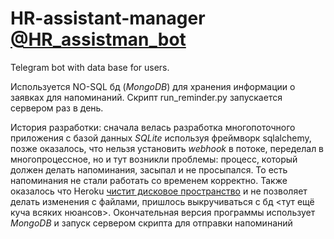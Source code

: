 # HR-assistant-manager [@HR_assistman_bot](https://t.me/HR_assistman_bot)
Telegram bot with data base for users.

Используется NO-SQL бд (<i>MongoDB</i>) для хранения информации о заявках для напоминаний.
Скрипт run_reminder.py запускается сервером раз в день.

История разработки: сначала велась разработка многопоточного приложения с базой данных <i>SQLite</i> используя фреймворк sqlalchemy, позже оказалось,
что нельзя установить <i>webhook</i> в потоке, переделал в многопроцессное, но и тут возникли проблемы: процесс, который должен делать напоминания, засыпал и не просыпался.
То есть напоминания не стали работать со временем корректно. Также оказалось что Heroku <u>чистит дисковое пространство</u> и не позволяет делать изменения с файлами,
пришлось выкручиваться с бд <тут ещё куча всяких нюансов>. Окончательная версия программы использует <i>MongoDB</i> и запуск сервером скрипта для отправки напоминаний
